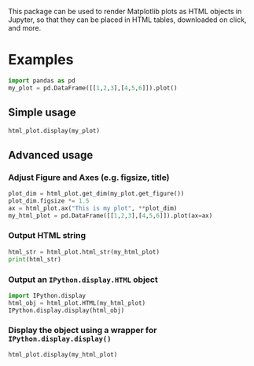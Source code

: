 This package can be used to render Matplotlib plots as HTML objects in
Jupyter, so that they can be placed in HTML tables, downloaded on click,
and more.

# Examples
```python
import pandas as pd
my_plot = pd.DataFrame([[1,2,3],[4,5,6]]).plot()
```

## Simple usage
```python
html_plot.display(my_plot)
```

## Advanced usage
### Adjust Figure and Axes (e.g. figsize, title)
```python
plot_dim = html_plot.get_dim(my_plot.get_figure())
plot_dim.figsize *= 1.5
ax = html_plot.ax("This is my plot", **plot_dim)
my_html_plot = pd.DataFrame([[1,2,3],[4,5,6]]).plot(ax=ax)
```

### Output HTML string
```python
html_str = html_plot.html_str(my_html_plot)
print(html_str)
```

### Output an `IPython.display.HTML` object
```python
import IPython.display
html_obj = html_plot.HTML(my_html_plot)
IPython.display.display(html_obj)
```

### Display the object using a wrapper for `IPython.display.display()`
```python
html_plot.display(my_html_plot)
```
